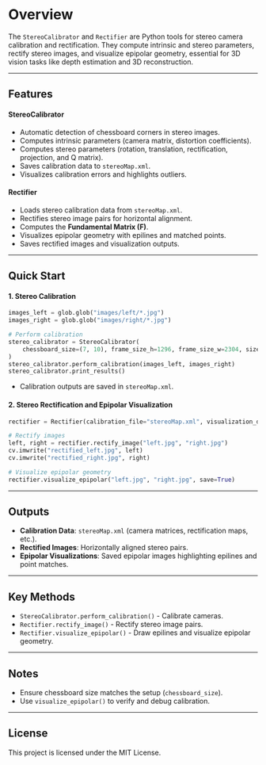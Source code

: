 # Overview

The `StereoCalibrator` and `Rectifier` are Python tools for stereo camera calibration and rectification. They compute intrinsic and stereo parameters, rectify stereo images, and visualize epipolar geometry, essential for 3D vision tasks like depth estimation and 3D reconstruction.

---

## Features

#### StereoCalibrator
- Automatic detection of chessboard corners in stereo images.
- Computes intrinsic parameters (camera matrix, distortion coefficients).
- Computes stereo parameters (rotation, translation, rectification, projection, and Q matrix).
- Saves calibration data to `stereoMap.xml`.
- Visualizes calibration errors and highlights outliers.

#### Rectifier
- Loads stereo calibration data from `stereoMap.xml`.
- Rectifies stereo image pairs for horizontal alignment.
- Computes the **Fundamental Matrix (F)**.
- Visualizes epipolar geometry with epilines and matched points.
- Saves rectified images and visualization outputs.

---

## Quick Start

#### 1. **Stereo Calibration**
```python
images_left = glob.glob("images/left/*.jpg")
images_right = glob.glob("images/right/*.jpg")

# Perform calibration
stereo_calibrator = StereoCalibrator(
    chessboard_size=(7, 10), frame_size_h=1296, frame_size_w=2304, size_of_chessboard_squares_mm=23
)
stereo_calibrator.perform_calibration(images_left, images_right)
stereo_calibrator.print_results()
```
- Calibration outputs are saved in `stereoMap.xml`.

#### 2. **Stereo Rectification and Epipolar Visualization**
```python
rectifier = Rectifier(calibration_file="stereoMap.xml", visualization_dims=(960, 540))

# Rectify images
left, right = rectifier.rectify_image("left.jpg", "right.jpg")
cv.imwrite("rectified_left.jpg", left)
cv.imwrite("rectified_right.jpg", right)

# Visualize epipolar geometry
rectifier.visualize_epipolar("left.jpg", "right.jpg", save=True)
```

---

## Outputs
- **Calibration Data**: `stereoMap.xml` (camera matrices, rectification maps, etc.).
- **Rectified Images**: Horizontally aligned stereo pairs.
- **Epipolar Visualizations**: Saved epipolar images highlighting epilines and point matches.

---

## Key Methods
- `StereoCalibrator.perform_calibration()` - Calibrate cameras.
- `Rectifier.rectify_image()` - Rectify stereo image pairs.
- `Rectifier.visualize_epipolar()` - Draw epilines and visualize epipolar geometry.

---

## Notes
- Ensure chessboard size matches the setup (`chessboard_size`).
- Use `visualize_epipolar()` to verify and debug calibration.

---

## License

This project is licensed under the MIT License.